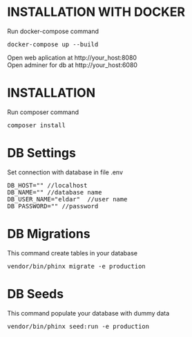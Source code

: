 # INSTALLATION WITH DOCKER
Run docker-compose command
<pre>
docker-compose up --build
</pre>
Open web aplication at http://your_host:8080<br>
Open adminer for db at http://your_host:6080

# INSTALLATION
Run composer command
<pre>
composer install
</pre>

# DB Settings
Set connection with database in file .env
<pre>
DB_HOST="" //localhost
DB_NAME="" //database name
DB_USER_NAME="eldar"  //user name
DB_PASSWORD="" //password
</pre>

# DB Migrations
This command create tables in your database
<pre>
vendor/bin/phinx migrate -e production
</pre>

# DB Seeds
This command populate your database with dummy data
<pre>
vendor/bin/phinx seed:run -e production
</pre>

